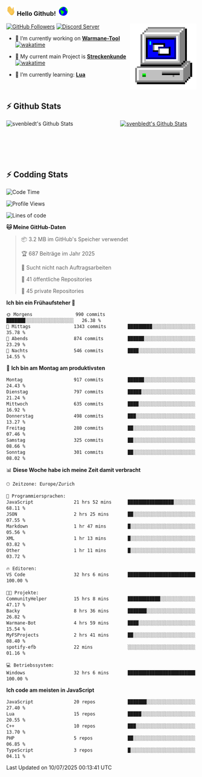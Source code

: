 ### <img src="https://github.com/svenbledt/svenbledt/blob/main/Assets/Hi.gif" height="28" width="24"> **Hello Github!** &nbsp;<img src="https://github.com/svenbledt/svenbledt/blob/main/Assets/Earth.gif" height="24" width="24">
[![GitHub Followers](https://img.shields.io/github/followers/svenbledt?label=Follow&style=flat-squaree&logo=github&labelColor=black&color=black&cacheSeconds=5)](https://github.com/svenbledt)
[![Discord Server](https://img.shields.io/discord/443405445831327754?style=flat-squeree&logo=discord&logoColor=white&label=Trojan%20Rotations%20Server&labelColor=black&color=gray&cacheSeconds=3650)](https://discord.gg/c6GZKjVhxw)
<img align="right" alt="PC GIF" src="https://github.com/svenbledt/svenbledt/blob/main/Assets/PC.gif" width="175" />

<p>

 - 🔭 I’m currently working on **[Warmane-Tool](https://github.com/svenbledt/Warmane-Bot)** [![wakatime](https://wakatime.com/badge/user/eb1cebc0-6a00-4f39-ab37-6770a4331515/project/b1c02622-6489-4920-898c-6e91c5bba727.svg)](https://wakatime.com/badge/user/eb1cebc0-6a00-4f39-ab37-6770a4331515/project/b1c02622-6489-4920-898c-6e91c5bba727)
 - 🔭 My current main Project is **[Streckenkunde](https://github.com/Streckenkunde)** [![wakatime](https://wakatime.com/badge/user/eb1cebc0-6a00-4f39-ab37-6770a4331515/project/8c10f4f0-0d09-4e0e-b526-eec4de9936b6.svg)](https://wakatime.com/badge/user/eb1cebc0-6a00-4f39-ab37-6770a4331515/project/8c10f4f0-0d09-4e0e-b526-eec4de9936b6)

 - 🌱 I’m currently learning: **[Lua](https://www.lua.org/)**
 
</p>

<br>

## :zap: Github Stats

<a href="https://github.com/svenbledt">
  <img align="left" src="https://github-readme-stats.vercel.app/api?username=svenbledt&show_icons=true&title_color=c9d1d9&icon_color=58a6da&text_color=c9d1d9&bg_color=0d1117&hide=issues" alt="svenbledt's Github Stats" width="60%">
 </a>
 <a href="https://github.com/svenbledt">
 <img src="https://github-readme-stats.vercel.app/api/top-langs/?username=svenbledt&show_icons=true&title_color=c9d1d9&icon_color=58a6da&text_color=c9d1d9&bg_color=0d1117" alt="svenbledt's Github Stats" width="35%">
 </a>

<br> <br> <br> <br> 
## :zap: Codding Stats

<!--START_SECTION:waka-->
![Code Time](http://img.shields.io/badge/Code%20Time-718%20hrs%2043%20mins-blue)

![Profile Views](http://img.shields.io/badge/Profilansichten-1-blue)

![Lines of code](https://img.shields.io/badge/Seit%20Hallo%20Welt%20habe%20ich%20geschrieben-30.1%20million%20Codezeilen-blue)

**🐱 Meine GitHub-Daten** 

> 📦 3.2 MB im GitHub's Speicher verwendet 
 > 
> 🏆 687 Beiträge im Jahr 2025
 > 
> 🚫 Sucht nicht nach Auftragsarbeiten
 > 
> 📜 41 öffentliche Repositories 
 > 
> 🔑 45 private Repositories 
 > 
**Ich bin ein Frühaufsteher 🐤** 

```text
🌞 Morgens                990 commits         ███████░░░░░░░░░░░░░░░░░░   26.38 % 
🌆 Mittags                1343 commits        █████████░░░░░░░░░░░░░░░░   35.78 % 
🌃 Abends                 874 commits         ██████░░░░░░░░░░░░░░░░░░░   23.29 % 
🌙 Nachts                 546 commits         ████░░░░░░░░░░░░░░░░░░░░░   14.55 % 
```
📅 **Ich bin am Montag am produktivsten** 

```text
Montag                   917 commits         ██████░░░░░░░░░░░░░░░░░░░   24.43 % 
Dienstag                 797 commits         █████░░░░░░░░░░░░░░░░░░░░   21.24 % 
Mittwoch                 635 commits         ████░░░░░░░░░░░░░░░░░░░░░   16.92 % 
Donnerstag               498 commits         ███░░░░░░░░░░░░░░░░░░░░░░   13.27 % 
Freitag                  280 commits         ██░░░░░░░░░░░░░░░░░░░░░░░   07.46 % 
Samstag                  325 commits         ██░░░░░░░░░░░░░░░░░░░░░░░   08.66 % 
Sonntag                  301 commits         ██░░░░░░░░░░░░░░░░░░░░░░░   08.02 % 
```


📊 **Diese Woche habe ich meine Zeit damit verbracht** 

```text
🕑︎ Zeitzone: Europe/Zurich

💬 Programmiersprachen: 
JavaScript               21 hrs 52 mins      █████████████████░░░░░░░░   68.11 % 
JSON                     2 hrs 25 mins       ██░░░░░░░░░░░░░░░░░░░░░░░   07.55 % 
Markdown                 1 hr 47 mins        █░░░░░░░░░░░░░░░░░░░░░░░░   05.56 % 
XML                      1 hr 13 mins        █░░░░░░░░░░░░░░░░░░░░░░░░   03.82 % 
Other                    1 hr 11 mins        █░░░░░░░░░░░░░░░░░░░░░░░░   03.72 % 

🔥 Editoren: 
VS Code                  32 hrs 6 mins       █████████████████████████   100.00 % 

🐱‍💻 Projekte: 
CommunityHelper          15 hrs 8 mins       ████████████░░░░░░░░░░░░░   47.17 % 
Backy                    8 hrs 36 mins       ███████░░░░░░░░░░░░░░░░░░   26.82 % 
Warmane-Bot              4 hrs 59 mins       ████░░░░░░░░░░░░░░░░░░░░░   15.54 % 
MyFSProjects             2 hrs 41 mins       ██░░░░░░░░░░░░░░░░░░░░░░░   08.40 % 
spotify-efb              22 mins             ░░░░░░░░░░░░░░░░░░░░░░░░░   01.16 % 

💻 Betriebssystem: 
Windows                  32 hrs 6 mins       █████████████████████████   100.00 % 
```

**Ich code am meisten in JavaScript** 

```text
JavaScript               20 repos            ███████░░░░░░░░░░░░░░░░░░   27.40 % 
Lua                      15 repos            █████░░░░░░░░░░░░░░░░░░░░   20.55 % 
C++                      10 repos            ███░░░░░░░░░░░░░░░░░░░░░░   13.70 % 
PHP                      5 repos             ██░░░░░░░░░░░░░░░░░░░░░░░   06.85 % 
TypeScript               3 repos             █░░░░░░░░░░░░░░░░░░░░░░░░   04.11 % 
```




 Last Updated on 10/07/2025 00:13:41 UTC
<!--END_SECTION:waka-->
